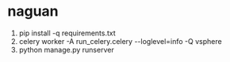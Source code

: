 # naguan

1. pip install -q requirements.txt
2. celery worker -A run_celery.celery --loglevel=info -Q vsphere
3. python manage.py runserver